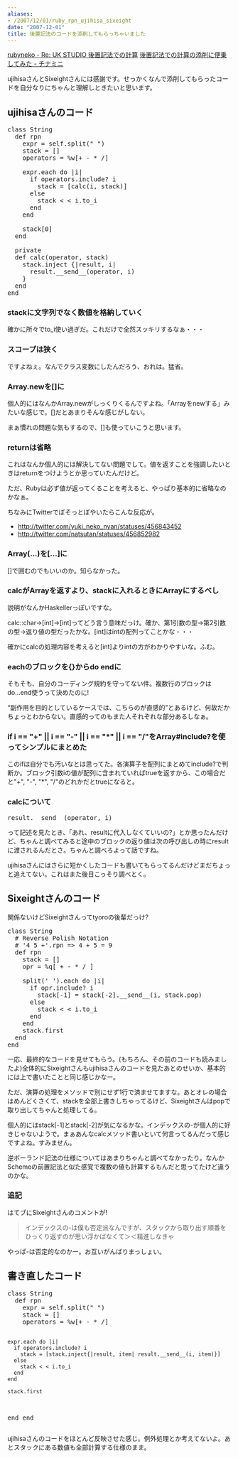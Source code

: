 ```yaml
---
aliases:
- /2007/12/01/ruby_rpn_ujihisa_sixeight
date: "2007-12-01"
title: 後置記法のコードを添削してもらっちゃいました
---
```

<a href="http://ujihisa.nowa.jp/entry/60c2b3fcf9">rubyneko - Re: UK STUDIO 後置記法での計算</a>
<a href="http://d.hatena.ne.jp/Sixeight/20071130/1196438912">後置記法での計算の添削に便乗してみた - チナミニ</a>

ujihisaさんとSixeightさんには感謝です。せっかくなんで添削してもらったコードを自分なりにちゃんと理解しときたいと思います。

<h2>ujihisaさんのコード</h2>

<pre lang="ruby">
class String
  def rpn
    expr = self.split(" ")
    stack = []
    operators = %w[+ - * /]

    expr.each do |i|
      if operators.include? i
        stack = [calc(i, stack)]
      else
        stack < < i.to_i
      end
    end

    stack[0]
  end

  private
  def calc(operator, stack)
    stack.inject {|result, i|
      result.__send__(operator, i)
    }
  end
end
</pre>
<h3>stackに文字列でなく数値を格納していく</h3>
確かに所々でto_i使い過ぎだ。これだけで全然スッキリするなぁ・・・
<h3>スコープは狭く</h3>
ですよねぇ。なんでクラス変数にしたんだろう、おれは。猛省。
<h3>Array.newを[]に</h3>
個人的にはなんかArray.newがしっくりくるんですよね。「Arrayをnewする」みたいな感じで。[]だとあまりそんな感じがしない。

まぁ慣れの問題な気もするので、[]も使っていこうと思います。

<h3>returnは省略</h3>
これはなんか個人的には解決してない問題でして。値を返すことを強調したいときはreturnをつけようとか思っていたんだけど。

ただ、Rubyは必ず値が返ってくることを考えると、やっぱり基本的に省略なのかなぁ。

ちなみにTwitterでぼそっとぼやいたらこんな反応が。
<ul>
<li><a href="http://twitter.com/yuki_neko_nyan/statuses/456843452">http://twitter.com/yuki_neko_nyan/statuses/456843452</a></li>
<li><a href="http://twitter.com/natsutan/statuses/456852982">http://twitter.com/natsutan/statuses/456852982</a></li>
</ul>

<h3>Array(...)を[...]に</h3>
[]で囲むのでもいいのか。知らなかった。

<h3>calcがArrayを返すより、stackに入れるときにArrayにするべし</h3>
説明がなんかHaskellerっぽいですな。

calc::char->[int]->[int]ってどう言う意味だっけ。確か、第1引数の型->第2引数の型->返り値の型だったかな。[int]はintの配列ってことかな・・・

確かにcalcの処理内容を考えると[int]よりintの方がわかりやすいな。ふむ。

<h3> eachのブロックを{}からdo endに</h3>
そもそも、自分のコーディング規約を守ってない件。複数行のブロックはdo...end使うって決めたのに!

<q>副作用を目的としているケースでは、こちらのが直感的</q>とあるけど、何故だかちょっとわからない。直感的ってのもまた人それぞれな部分あるしなぁ。

<h3>if i == "+" || i == "-" || i == "*" || i == "/"をArray#include?を使ってシンプルにまとめた</h3>
このifは自分でも汚いなとは思ってた。各演算子を配列にまとめてinclude?で判断か。ブロック引数iの値が配列に含まれていればtrueを返すから、この場合だと"+", "-", "*", "/"のどれかだとtrueになると。

<h3>calcについて</h3>
</pre><pre lang="ruby">
result.__send__(operator, i)
</pre>
って記述を見たとき、「あれ、resultに代入しなくていいの?」とか思ったんだけど、ちゃんと調べてみると途中のブロックの返り値は次の呼び出しの時にresultに渡されるんだとさ。ちゃんと調べろよって話ですね。


ujihisaさんにはさらに短かくしたコードも書いてもらってるんだけどまだちょっと追えてない。これはまた後日こっそり調べとく。

<h2>Sixeightさんのコード</h2>
関係ないけどSixeightさんってtyoroの後輩だっけ?

<pre lang="ruby">
class String
  # Reverse Polish Notation
  # '4 5 +'.rpn => 4 + 5 = 9
  def rpn
    stack = []
    opr = %q[ + - * / ]

    split(' ').each do |i|
      if opr.include? i
        stack[-1] = stack[-2].__send__(i, stack.pop)
      else
        stack < < i.to_i
      end
    end
    stack.first
  end
end
</pre>
一応、最終的なコードを見せてもらう。(もちろん、その前のコードも読みましたよ)全体的にSixeightさんもujihisaさんのコードを見たあとのせいか、基本的には上で書いたことと同じ感じかなー。

ただ、演算の処理をメソッドで別にせず1行で済ませてますな。あとオレの場合はめんどくさくて、stackを全部上書きしちゃってるけど、Sixeightさんはpopで取り出してちゃんと処理してる。

個人的にはstack[-1]とstack[-2]が気になるかな。インデックスの-が個人的に好きじゃないようで。まぁあんなcalcメソッド書いといて何言ってるんだって感じですよね。すみません。

逆ポーランド記法の仕様についてはあまりちゃんと調べてなかったり。なんかSchemeの前置記法と似た感覚で複数の値も計算するもんだと思ってたけど違うのかな。

<h3>追記</h3>
はてブにSixeightさんのコメントが!
<blockquote>
インデックスの-は僕も否定派なんですが、スタックから取り出す順番をひっくり返すのが思い浮かばなくて＞＜精進しなきゃ
</blockquote>
やっぱ-は否定的なのかー。お互いがんばりまっしょい。

<h2>書き直したコード</h2>
</pre><pre lang="ruby">
class String
  def rpn
    expr = self.split(" ")
    stack = []
    operators = %w[+ - * /]

    expr.each do |i|
      if operators.include? i
        stack = [stack.inject{|result, item| result.__send__(i, item)}]
      else
        stack < < i.to_i
      end
    end

    stack.first
  end
end
</pre>
ujihisaさんのコードをほとんど反映させた感じ。例外処理とか考えてないよ。あとスタックにある数値も全部計算する仕様のまま。</pre>